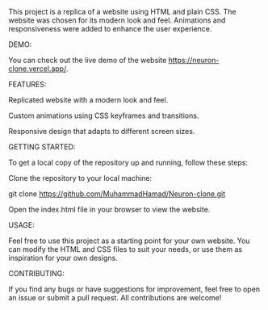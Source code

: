 This project is a replica of a website using HTML and plain CSS. The website was chosen for its modern look and feel. Animations and responsiveness were added to enhance the user experience.

DEMO:

You can check out the live demo of the website https://neuron-clone.vercel.app/.

FEATURES:

Replicated website with a modern look and feel.

Custom animations using CSS keyframes and transitions.

Responsive design that adapts to different screen sizes.

GETTING STARTED:

To get a local copy of the repository up and running, follow these steps:

Clone the repository to your local machine:

git clone https://github.com/MuhammadHamad/Neuron-clone.git

Open the index.html file in your browser to view the website.

USAGE:

Feel free to use this project as a starting point for your own website. You can modify the HTML and CSS files to suit your needs, or use them as inspiration for your own designs.

CONTRIBUTING:

If you find any bugs or have suggestions for improvement, feel free to open an issue or submit a pull request. All contributions are welcome!
